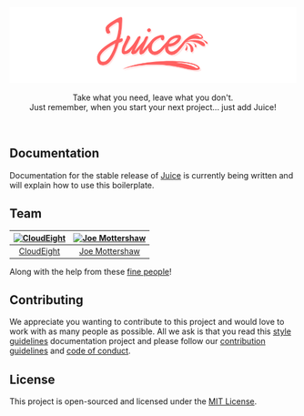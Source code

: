 ![Juice Boilerplate](./screenshot.png)
<p align="center">Take what you need, leave what you don't.<br />Just remember, when you start your next project... just add Juice!</p>
<br />

## Documentation
Documentation for the stable release of [Juice](https://github.com/justaddjuice/juice) is currently being written and will explain how to use this boilerplate.

## Team
| [![CloudEight](https://avatars1.githubusercontent.com/u/39433551?s=100)](https://github.com/cloudeight) | [![Joe Mottershaw](https://avatars1.githubusercontent.com/u/5093255?s=100)](https://github.com/joemottershaw) |
|:-------------------------------------------------------------------------------------------------------:|:-------------------------------------------------------------------------------------------------------------:|
| [CloudEight](https://github.com/cloudeight)                                                             | [Joe Mottershaw](https://github.com/joemottershaw)                                                            |

Along with the help from these [fine people](https://github.com/justaddjuice/juice-boilerplate/graphs/contributors)!

## Contributing
We appreciate you wanting to contribute to this project and would love to work with as many people as possible. All we ask is that you read this [style guidelines](https://github.com/cloudeight/style-guidelines) documentation project and please follow our [contribution guidelines](./.github/CONTRIBUTING.md) and [code of conduct](./.github/CODE_OF_CONDUCT.md).

## License
This project is open-sourced and licensed under the [MIT License](./LICENSE).
